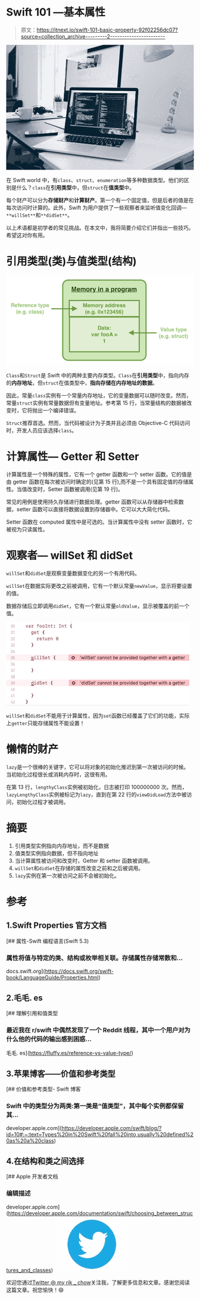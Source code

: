 # Swift 101 —基本属性

> 原文：<https://itnext.io/swift-101-basic-property-92f02256dc07?source=collection_archive---------2----------------------->

![](img/cfbb242e17bd6da9721682c3838c2fcc.png)

在 Swift world 中，有`class`、`struct`、`enumeration`等多种数据类型。他们的区别是什么？`class`在**引用类型**中，但`struct`在**值类型**中。

每个财产可以分为**存储财产**和**计算财产**。第一个有一个固定值，但是后者的值是在每次访问时计算的。此外，Swift 为用户提供了一些观察者来监听值变化回调— `**willSet**`和`**didSet**`。

以上术语都是初学者的常见挑战。在本文中，我将简要介绍它们并指出一些技巧。希望这对你有用。

# 引用类型(类)与值类型(结构)

![](img/70dcd5957176bedda6bb3d5d72a79fa6.png)

`Class`和`Struct`是 Swift 中的两种主要内存类型。`Class`在**引用类型**中，指向内存的**内存地址**，但`struct`在值类型中，**指向存储在内存地址的数据**。

因此，常量`class`实例有一个常量内存地址，它的变量数据可以随时改变。然而，常量`struct`实例有常量数据但有变量地址。参考第 15 行，当常量结构的数据被改变时，它将抛出一个编译错误。

`Struct`推荐首选。然而，当代码被设计为子类并且必须由 Objective-C 代码访问时，开发人员应该选择`class`。

# 计算属性— Getter 和 Setter

计算属性是一个特殊的属性，它有一个 getter 函数和一个 setter 函数。它的值是由 getter 函数在每次被访问时确定的(见第 15 行),而不是一个具有固定值的存储属性。当值改变时，Setter 函数被调用(见第 19 行)。

常见的用例是使用持久存储进行数据处理。getter 函数可以从存储器中检索数据，setter 函数可以直接将数据设置到存储器中。它可以大大简化代码。

Setter 函数在 computed 属性中是可选的。当计算属性中没有 setter 函数时，它被视为只读属性。

# 观察者— willSet 和 didSet

`willSet`和`didSet`是观察变量数据变化的另一个有用代码。

`willSet`在数据实际更改之前被调用，它有一个默认常量`newValue`，显示将要设置的值。

数据存储后立即调用`didSet`，它有一个默认常量`oldValue`，显示被覆盖的前一个值。

![](img/256c1e405c64efd585e2c5478f3e18c1.png)

`willSet`和`didSet`不能用于计算属性，因为`set`函数已经覆盖了它们的功能，实际上`getter`只能存储属性不能设置！

# 懒惰的财产

`lazy`是一个很棒的关键字，它可以将对象的初始化推迟到第一次被访问的时候。当初始化过程很长或消耗内存时，这很有用。

在第 13 行，`lengthyClass`实例被初始化，日志被打印 100000000 次。然而，`lazyLengthyClass`实例被标记为`lazy`，直到在第 22 行的`viewDidLoad`方法中被访问，初始化过程才被调用。

# 摘要

1.  引用类型实例指向内存地址，而不是数据
2.  值类型实例指向数据，但不指向地址
3.  当计算属性被访问和改变时，Getter 和 setter 函数被调用。
4.  `willSet`和`didSet`在存储的属性改变之前和之后被调用。
5.  `lazy`实例在第一次被访问之前不会被初始化。

# 参考

## 1.Swift Properties 官方文档

[](https://docs.swift.org/swift-book/LanguageGuide/Properties.html) [## 属性-Swift 编程语言(Swift 5.3)

### 属性将值与特定的类、结构或枚举相关联。存储属性存储常数和…

docs.swift.org](https://docs.swift.org/swift-book/LanguageGuide/Properties.html) 

## 2.毛毛. es

[](https://fluffy.es/reference-vs-value-type/) [## 理解引用和值类型

### 最近我在 r/swift 中偶然发现了一个 Reddit 线程，其中一个用户对为什么他的代码的输出感到困惑…

毛毛. es](https://fluffy.es/reference-vs-value-type/) 

## 3.苹果博客——价值和参考类型

[](https://developer.apple.com/swift/blog/?id=10#:~:text=Types%20in%20Swift%20fall%20into,usually%20defined%20as%20a%20class) [## 价值和参考类型- Swift 博客

### Swift 中的类型分为两类:第一类是“值类型”，其中每个实例都保留其…

developer.apple.com](https://developer.apple.com/swift/blog/?id=10#:~:text=Types%20in%20Swift%20fall%20into,usually%20defined%20as%20a%20class) 

## 4.在结构和类之间选择

 [## Apple 开发者文档

### 编辑描述

developer.apple.com](https://developer.apple.com/documentation/swift/choosing_between_structures_and_classes) ![](img/714cdbac461229aa6279271dd00648fd.png)

欢迎您通过[Twitter @ my rik _ chow](https://twitter.com/myrick_chow)关注我，了解更多信息和文章。感谢您阅读这篇文章。祝您愉快！😄